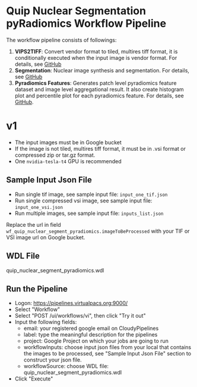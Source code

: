 # Quip Nuclear Segmentation pyRadiomics Workflow Pipeline
The workflow pipeline consists of followings: 
1. **VIPS2TIFF**: Convert vendor format to tiled, multires tiff format, it is conditionally executed when the input image is vendor format. For details, see [GitHub](https://github.com/SBU-BMI/quip_converter.git)
2. **Segmentation**: Nuclear image synthesis and segmentation. For details, see [GitHub](https://github.com/SBU-BMI/quip_cnn_segmentation)
3. **Pyradiomics Features**: Generates patch level pyradiomics feature dataset and image level aggregational result. It also create histogram plot and percentile plot for each pyradiomics feature. For details, see [GitHub](https://github.com/SBU-BMI/pyradiomics_features).

# v1
* The input images must be in Google bucket
* If the image is not tiled, multires tiff format, it must be in .vsi format or compressed zip or tar.gz format.
* One ```nvidia-tesla-t4``` GPU is recommended

## Sample Input Json File
* Run single tif image, see sample input file: ```input_one_tif.json```
* Run single compressed vsi image, see sample input file: ```input_one_vsi.json```
* Run multiple images, see sample input file: ```inputs_list.json```

Replace the url in field ```wf_quip_nuclear_segment_pyradiomics.imageToBeProcessed``` with your TIF or VSI image url on Google bucket.

## WDL File 
quip_nuclear_segment_pyradiomics.wdl

## Run the Pipeline
* Logon: https://pipelines.virtualpacs.org:9000/
* Select "Workflow"
* Select "POST /ui/workflows/vi", then click "Try it out"
* Input the following fields:
  - email: your registered google email on CloudyPipelines
  - label: type the meaningful description for the pipelines
  - project: Google Project on which your jobs are going to run 
  - workflowInputs: choose input json files from your local that contains the images to be processed, see "Sample Input Json File" section to construct your json file.
  - workflowSource: choose WDL file: quip_nuclear_segment_pyradiomics.wdl
* Click "Execute"

